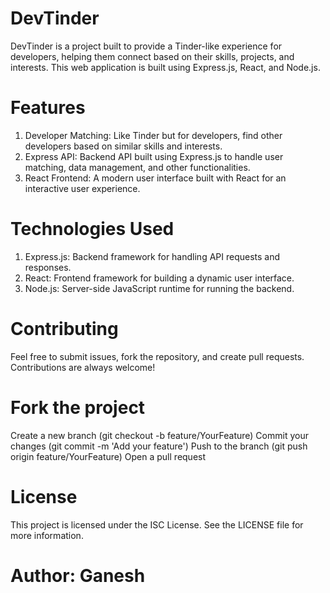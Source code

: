 # DevTinder
DevTinder is a project built to provide a Tinder-like experience for developers, helping them connect based on their skills, projects, and interests. This web application is built using Express.js, React, and Node.js.

# Features
1. Developer Matching: Like Tinder but for developers, find other developers based on similar skills and interests.
2. Express API: Backend API built using Express.js to handle user matching, data management, and other functionalities.
3. React Frontend: A modern user interface built with React for an interactive user experience.

# Technologies Used
1. Express.js: Backend framework for handling API requests and responses.
2. React: Frontend framework for building a dynamic user interface.
3. Node.js: Server-side JavaScript runtime for running the backend.

# Contributing
Feel free to submit issues, fork the repository, and create pull requests. Contributions are always welcome!

# Fork the project
Create a new branch (git checkout -b feature/YourFeature)
Commit your changes (git commit -m 'Add your feature')
Push to the branch (git push origin feature/YourFeature)
Open a pull request

# License
This project is licensed under the ISC License. See the LICENSE file for more information.

# Author: Ganesh







